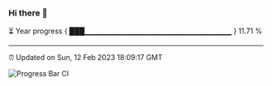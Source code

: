### Hi there 👋

⏳ Year progress { ███▁▁▁▁▁▁▁▁▁▁▁▁▁▁▁▁▁▁▁▁▁▁▁▁▁▁▁ } 11.71 %

---

⏰ Updated on Sun, 12 Feb 2023 18:09:17 GMT

![Progress Bar CI](https://github.com/Shyam-Makwana/GitHub-Actions-Demo/workflows/Progress%20Bar%20CI/badge.svg)
